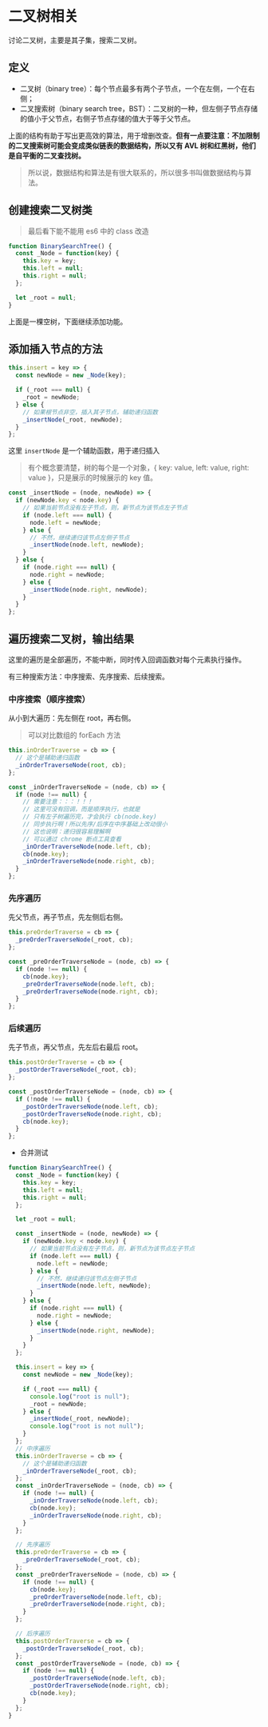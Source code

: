 # 二叉树相关

讨论二叉树，主要是其子集，搜索二叉树。

## 定义

- 二叉树（binary tree）：每个节点最多有两个子节点，一个在左侧，一个在右侧；
- 二叉搜索树（binary search tree，BST）：二叉树的一种，但左侧子节点存储的值小于父节点，右侧子节点存储的值大于等于父节点。

上面的结构有助于写出更高效的算法，用于增删改查。**但有一点要注意：不加限制的二叉搜索树可能会变成类似链表的数据结构，所以又有 AVL 树和红黑树，他们是自平衡的二叉查找树。**

> 所以说，数据结构和算法是有很大联系的，所以很多书叫做数据结构与算法。

## 创建搜索二叉树类

> 最后看下能不能用 es6 中的 class 改造

```js
function BinarySearchTree() {
  const _Node = function(key) {
    this.key = key;
    this.left = null;
    this.right = null;
  };

  let _root = null;
}
```

上面是一棵空树，下面继续添加功能。

## 添加插入节点的方法

```js
this.insert = key => {
  const newNode = new _Node(key);

  if (_root === null) {
    _root = newNode;
  } else {
    // 如果根节点非空，插入其子节点，辅助递归函数
    _insertNode(_root, newNode);
  }
};
```

这里 `insertNode` 是一个辅助函数，用于递归插入

> 有个概念要清楚，树的每个是一个对象，{ key: value, left: value, right: value }，只是展示的时候展示的 key 值。

```js
const _insertNode = (node, newNode) => {
  if (newNode.key < node.key) {
    // 如果当前节点没有左子节点，则，新节点为该节点左子节点
    if (node.left === null) {
      node.left = newNode;
    } else {
      // 不然，继续递归该节点左侧子节点
      _insertNode(node.left, newNode);
    }
  } else {
    if (node.right === null) {
      node.right = newNode;
    } else {
      _insertNode(node.right, newNode);
    }
  }
};
```

## 遍历搜索二叉树，输出结果

这里的遍历是全部遍历，不能中断，同时传入回调函数对每个元素执行操作。

有三种搜索方法：中序搜索、先序搜索、后续搜索。

### 中序搜索（顺序搜索）

从小到大遍历：先左侧在 root，再右侧。

> 可以对比数组的 forEach 方法

```js
this.inOrderTraverse = cb => {
  // 这个是辅助递归函数
  _inOrderTraverseNode(root, cb);
};

const _inOrderTraverseNode = (node, cb) => {
  if (node !== null) {
    // 需要注意：：：！！！
    // 这里可没有回调，而是顺序执行，也就是
    // 只有左子树遍历完，才会执行 cb(node.key)
    // 同步执行啊！所以先序/后序在中序基础上改动很小
    // 这也说明：递归很容易理解啊
    // 可以通过 chrome 断点工具查看
    _inOrderTraverseNode(node.left, cb);
    cb(node.key);
    _inOrderTraverseNode(node.right, cb);
  }
};
```

### 先序遍历

先父节点，再子节点，先左侧后右侧。

```js
this.preOrderTraverse = cb => {
  _preOrderTraverseNode(_root, cb);
};

const _preOrderTraverseNode = (node, cb) => {
  if (node !== null) {
    cb(node.key);
    _preOrderTraverseNode(node.left, cb);
    _preOrderTraverseNode(node.right, cb);
  }
};
```

### 后续遍历

先子节点，再父节点，先左后右最后 root。

```js
this.postOrderTraverse = cb => {
  _postOrderTraverseNode(_root, cb);
};

const _postOrderTraverseNode = (node, cb) => {
  if (!node !== null) {
    _postOrderTraverseNode(node.left, cb);
    _postOrderTraverseNode(node.right, cb);
    cb(node.key);
  }
};
```

- 合并测试

```js
function BinarySearchTree() {
  const _Node = function(key) {
    this.key = key;
    this.left = null;
    this.right = null;
  };

  let _root = null;

  const _insertNode = (node, newNode) => {
    if (newNode.key < node.key) {
      // 如果当前节点没有左子节点，则，新节点为该节点左子节点
      if (node.left === null) {
        node.left = newNode;
      } else {
        // 不然，继续递归该节点左侧子节点
        _insertNode(node.left, newNode);
      }
    } else {
      if (node.right === null) {
        node.right = newNode;
      } else {
        _insertNode(node.right, newNode);
      }
    }
  };

  this.insert = key => {
    const newNode = new _Node(key);

    if (_root === null) {
      console.log("root is null");
      _root = newNode;
    } else {
      _insertNode(_root, newNode);
      console.log("root is not null");
    }
  };
  // 中序遍历
  this.inOrderTraverse = cb => {
    // 这个是辅助递归函数
    _inOrderTraverseNode(_root, cb);
  };
  const _inOrderTraverseNode = (node, cb) => {
    if (node !== null) {
      _inOrderTraverseNode(node.left, cb);
      cb(node.key);
      _inOrderTraverseNode(node.right, cb);
    }
  };

  // 先序遍历
  this.preOrderTraverse = cb => {
    _preOrderTraverseNode(_root, cb);
  };
  const _preOrderTraverseNode = (node, cb) => {
    if (node !== null) {
      cb(node.key);
      _preOrderTraverseNode(node.left, cb);
      _preOrderTraverseNode(node.right, cb);
    }
  };

  // 后序遍历
  this.postOrderTraverse = cb => {
    _postOrderTraverseNode(_root, cb);
  };
  const _postOrderTraverseNode = (node, cb) => {
    if (node !== null) {
      _postOrderTraverseNode(node.left, cb);
      _postOrderTraverseNode(node.right, cb);
      cb(node.key);
    }
  };
}
```
